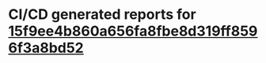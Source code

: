 # CI/CD generated reports for [15f9ee4b860a656fa8fbe8d319ff8596f3a8bd52](https://github.com/hydephp/develop/commit/15f9ee4b860a656fa8fbe8d319ff8596f3a8bd52)

